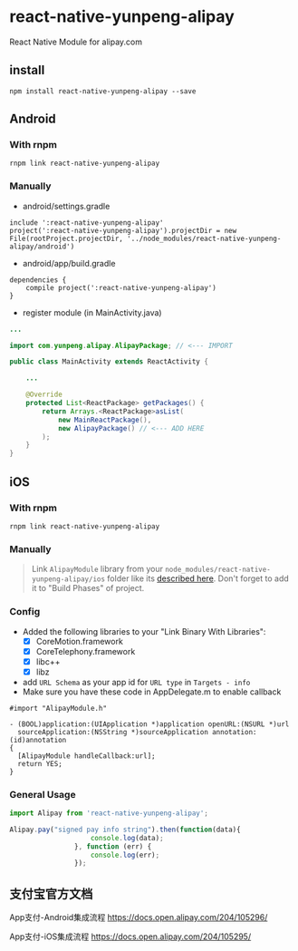 # react-native-yunpeng-alipay

React Native Module for alipay.com

## install

```
npm install react-native-yunpeng-alipay --save
```

## Android

### With rnpm

```
rnpm link react-native-yunpeng-alipay
```

### Manually

* android/settings.gradle

```
include ':react-native-yunpeng-alipay'
project(':react-native-yunpeng-alipay').projectDir = new File(rootProject.projectDir, '../node_modules/react-native-yunpeng-alipay/android')
```

* android/app/build.gradle

```
dependencies {
    compile project(':react-native-yunpeng-alipay')
}
```

* register module (in MainActivity.java)

```java
...

import com.yunpeng.alipay.AlipayPackage; // <--- IMPORT

public class MainActivity extends ReactActivity {

    ...

    @Override
    protected List<ReactPackage> getPackages() {
        return Arrays.<ReactPackage>asList(
            new MainReactPackage(),
            new AlipayPackage() // <--- ADD HERE
        );
    }
}
```

## iOS

### With rnpm

```
rnpm link react-native-yunpeng-alipay
```

### Manually

> Link `AlipayModule` library from your `node_modules/react-native-yunpeng-alipay/ios` folder like its [described here](http://facebook.github.io/react-native/docs/linking-libraries-ios.html). Don't forget to add it to "Build Phases" of project.

### Config

* Added the following libraries to your "Link Binary With Libraries":
  * [x] CoreMotion.framework
  * [x] CoreTelephony.framework
  * [x] libc++
  * [x] libz
  
* add `URL Schema` as your app id for `URL type` in `Targets - info`
* Make sure you have these code in AppDelegate.m to enable callback

```objective_c
#import "AlipayModule.h"
```

```objective_c
- (BOOL)application:(UIApplication *)application openURL:(NSURL *)url
  sourceApplication:(NSString *)sourceApplication annotation:(id)annotation
{
  [AlipayModule handleCallback:url];
  return YES;
}
```

### General Usage

```javascript
import Alipay from 'react-native-yunpeng-alipay';

```

```javascript
Alipay.pay("signed pay info string").then(function(data){
                    console.log(data);
                }, function (err) {
                    console.log(err);
                });

```

## 支付宝官方文档

App支付-Android集成流程
https://docs.open.alipay.com/204/105296/

App支付-iOS集成流程
https://docs.open.alipay.com/204/105295/
